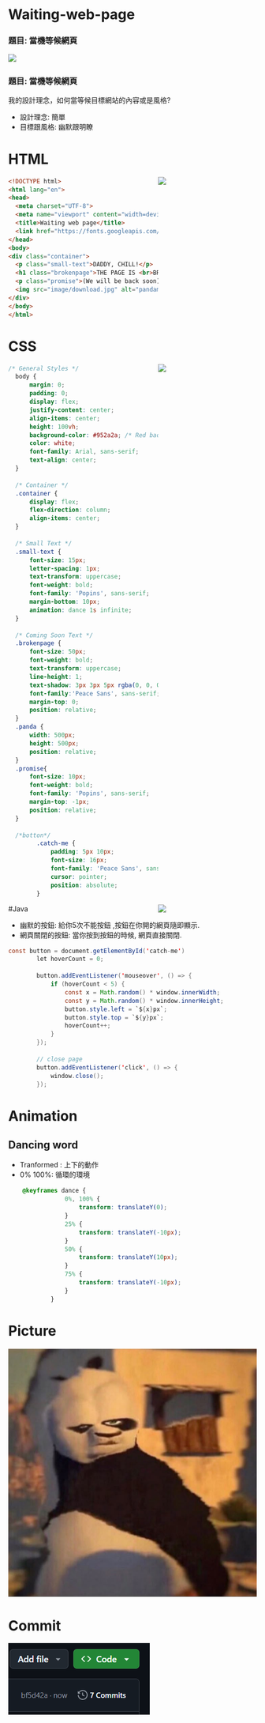 # Waiting-web-page
### 題目: 當機等候網頁
<img src="https://github.com/user-attachments/assets/8bbda675-c993-46d9-a083-cbc4fbfcec3a">

### 題目: 當機等候網頁
我的設計理念，如何當等候目標網站的內容或是風格?
- 設計理念: 簡單
- 目標跟風格: 幽默跟明瞭

# HTML
<img src="https://github.com/user-attachments/assets/5d7eca9c-63b9-4b97-bc6c-4d48556ed245" width="200" align='right'>

```html
<!DOCTYPE html>
<html lang="en">
<head>
  <meta charset="UTF-8">
  <meta name="viewport" content="width=device-width, initial-scale=1.0">
  <title>Waiting web page</title>
  <link href="https://fonts.googleapis.com/css2?family=Poppins:wght@400;700&display=swap" rel="stylesheet">
</head>
<body>
<div class="container">
  <p class="small-text">DADDY, CHILL!</p>
  <h1 class="brokenpage">THE PAGE IS <br>BROKEN</h1>
  <p class="promise">(We will be back soon)</p>
  <img src="image/download.jpg" alt="pandameme" class="panda">
</div>
</body>
</html>
```
# CSS 
<img src="https://github.com/user-attachments/assets/396c3484-b54e-4291-8ba9-0b5767a7350a" width="200" align='right'>

```css
/* General Styles */
  body {
      margin: 0;
      padding: 0;
      display: flex;
      justify-content: center;
      align-items: center;
      height: 100vh;
      background-color: #952a2a; /* Red background */
      color: white;
      font-family: Arial, sans-serif;
      text-align: center;
  }

  /* Container */
  .container {
      display: flex;
      flex-direction: column;
      align-items: center;
  }

  /* Small Text */
  .small-text {
      font-size: 15px;
      letter-spacing: 1px;
      text-transform: uppercase;
      font-weight: bold;
      font-family: 'Popins', sans-serif;
      margin-bottom: 10px;
      animation: dance 1s infinite;
  }

  /* Coming Soon Text */
  .brokenpage {
      font-size: 50px;
      font-weight: bold;
      text-transform: uppercase;
      line-height: 1;
      text-shadow: 3px 3px 5px rgba(0, 0, 0, 0.3);
      font-family:'Peace Sans', sans-serif;
      margin-top: 0;
      position: relative;
  }
  .panda {
      width: 500px;
      height: 500px;
      position: relative;
  }
  .promise{
      font-size: 10px;
      font-weight: bold;
      font-family: 'Popins', sans-serif;
      margin-top: -1px;
      position: relative;
  }

  /*botton*/
        .catch-me {
            padding: 5px 10px;
            font-size: 16px;
            font-family: 'Peace Sans', sans-serif;
            cursor: pointer;
            position: absolute;
        }
```
<img src="https://encrypted-tbn0.gstatic.com/images?q=tbn:ANd9GcTlKso-FiHbcar_gMR70gMghvAD3mub8z8UmQ&s" width="200" align='right'>

#Java 
- 幽默的按鈕: 給你5次不能按鈕 ,按鈕在你開的網頁隨即顯示.
- 網頁關閉的按鈕: 當你按到按鈕的時候, 網頁直接關閉.
```Java
const button = document.getElementById('catch-me')
        let hoverCount = 0;

        button.addEventListener('mouseover', () => {
            if (hoverCount < 5) {
                const x = Math.random() * window.innerWidth;
                const y = Math.random() * window.innerHeight;
                button.style.left = `${x}px`;
                button.style.top = `${y}px`;
                hoverCount++;
            }
        });

        // close page
        button.addEventListener('click', () => {
            window.close();
        });
```

# Animation
## Dancing word
- Tranformed : 上下的動作
- 0% 100%: 循環的環境
```css
    @keyframes dance {
                0%, 100% {
                    transform: translateY(0);
                }
                25% {
                    transform: translateY(-10px);
                }
                50% {
                    transform: translateY(10px);
                }
                75% {
                    transform: translateY(-10px);
                }
            }
```
# Picture
![image](image/download.jpg)

# Commit
![commitIMG](image/commit.png)


